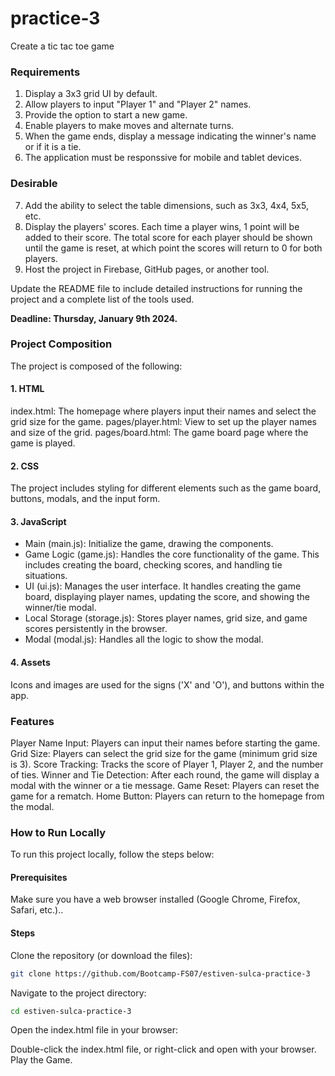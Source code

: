 # practice-3

Create a tic tac toe game


### Requirements

1. Display a 3x3 grid UI by default.
2. Allow players to input "Player 1" and "Player 2" names.
3. Provide the option to start a new game.
4. Enable players to make moves and alternate turns.
5. When the game ends, display a message indicating the winner's name or if it is a tie.
6. The application must be responssive for mobile and tablet devices.

### Desirable
7. Add the ability to select the table dimensions, such as 3x3, 4x4, 5x5, etc.
8. Display the players' scores. Each time a player wins, 1 point will be added to their score. The total score for each player should be shown until the game is reset, at which point the scores will return to 0 for both players.
9. Host the project in Firebase, GitHub pages, or another tool.


Update the README file to include detailed instructions for running the project and a complete list of the tools used.

**Deadline: Thursday, January 9th 2024.**

### Project Composition
The project is composed of the following:

#### 1. HTML
index.html: The homepage where players input their names and select the grid size for the game.
pages/player.html: View to set up the player names and size of the grid.
pages/board.html: The game board page where the game is played.
#### 2. CSS
The project includes styling for different elements such as the game board, buttons, modals, and the input form.
####  3. JavaScript
- Main (main.js): Initialize the game, drawing the components.
- Game Logic (game.js): Handles the core functionality of the game. This includes creating the board, checking scores, and handling tie situations.
- UI (ui.js): Manages the user interface. It handles creating the game board, displaying player names, updating the score, and showing the winner/tie modal.
- Local Storage (storage.js): Stores player names, grid size, and game scores persistently in the browser.
- Modal (modal.js): Handles all the logic to show the modal.
#### 4. Assets
Icons and images are used for the signs ('X' and 'O'), and buttons within the app.

### Features
Player Name Input: Players can input their names before starting the game.
Grid Size: Players can select the grid size for the game (minimum grid size is 3).
Score Tracking: Tracks the score of Player 1, Player 2, and the number of ties.
Winner and Tie Detection: After each round, the game will display a modal with the winner or a tie message.
Game Reset: Players can reset the game for a rematch.
Home Button: Players can return to the homepage from the modal.
### How to Run Locally
To run this project locally, follow the steps below:

#### Prerequisites
Make sure you have a web browser installed (Google Chrome, Firefox, Safari, etc.)..

#### Steps
Clone the repository (or download the files):

```bash
git clone https://github.com/Bootcamp-FS07/estiven-sulca-practice-3
```
Navigate to the project directory:

```bash
cd estiven-sulca-practice-3
```
Open the index.html file in your browser:

Double-click the index.html file, or right-click and open with your browser.
Play the Game.

